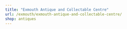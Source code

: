 ```yaml
---
title: "Exmouth Antique and Collectable Centre"
url: /exmouth/exmouth-antique-and-collectable-centre/
shop: antiques
---
```

